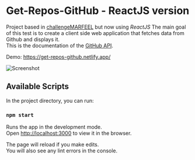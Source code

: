 # Get-Repos-GitHub - ReactJS version

Project based in [challengeMARFEEL](https://github.com/SoyDiego/challengeMARFEEL) but now using *ReactJS*
The main goal of this test is to create a client side web application that fetches data from Github and displays it.  
This is the documentation of the ​[GitHub API](https://developer.github.com/v3/).

Demo: https://get-repos-github.netlify.app/

![Screenshot](https://i.imgur.com/fXVNc5d.png)

## Available Scripts

In the project directory, you can run:

### `npm start`

Runs the app in the development mode.<br />
Open [http://localhost:3000](http://localhost:3000) to view it in the browser.

The page will reload if you make edits.<br />
You will also see any lint errors in the console.